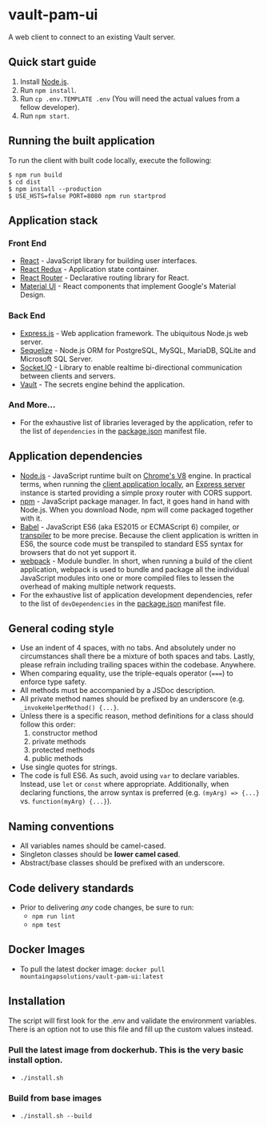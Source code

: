 # vault-pam-ui
A web client to connect to an existing Vault server.

## Quick start guide
1. Install [Node.js](https://nodejs.org).
2. Run `npm install`.
3. Run `cp .env.TEMPLATE .env` (You will need the actual values from a fellow developer).
4. Run `npm start`.

## Running the built application
To run the client with built code locally, execute the following:
```
$ npm run build
$ cd dist
$ npm install --production
$ USE_HSTS=false PORT=8080 npm run startprod
```

## Application stack
### Front End
- [React](https://facebook.github.io/react/docs/why-react.html) - JavaScript library for building user interfaces.
- [React Redux](http://redux.js.org/index.html) - Application state container.
- [React Router](https://reacttraining.com/react-router) - Declarative routing library for React.
- [Material UI](https://material-ui.com/) - React components that implement Google's Material Design.

### Back End
- [Express.js](https://expressjs.com) - Web application framework. The ubiquitous Node.js web server.
- [Sequelize](http://docs.sequelizejs.com) - Node.js ORM for PostgreSQL, MySQL, MariaDB, SQLite and Microsoft SQL Server.
- [Socket.IO](https://socket.io) - Library to enable realtime bi-directional communication between clients and servers.
- [Vault](https://www.vaultproject.io]) - The secrets engine behind the application.

### And More...
- For the exhaustive list of libraries leveraged by the application, refer to the list of `dependencies` in the [package.json](../package.json) manifest file.

## Application dependencies
- [Node.js](https://nodejs.org/) - JavaScript runtime built on [Chrome's V8](https://developers.google.com/v8/) engine. In practical terms, when running the [client application locally](../README.md), an [Express server](http://expressjs.com/) instance is started providing a simple proxy router with CORS support.
- [npm](https://www.npmjs.com/) - JavaScript package manager. In fact, it goes hand in hand with Node.js. When you download Node, npm will come packaged together with it.
- [Babel](https://babeljs.io/) - JavaScript ES6 (aka ES2015 or ECMAScript 6) compiler, or [transpiler](https://en.wikipedia.org/wiki/Source-to-source_compiler) to be more precise. Because the client application is written in ES6, the source code must be transpiled to standard ES5 syntax for browsers that do not yet support it.
- [webpack](https://webpack.github.io/) - Module bundler. In short, when running a build of the client application, webpack is used to bundle and package all the individual JavaScript modules into one or more compiled files to lessen the overhead of making multiple network requests.
- For the exhaustive list of application development dependencies, refer to the list of `devDependencies` in the [package.json](../package.json) manifest file.

## General coding style
- Use an indent of 4 spaces, with no tabs. And absolutely under no circumstances shall there be a mixture of both spaces and tabs. Lastly, please refrain including trailing spaces within the codebase. Anywhere.
- When comparing equality, use the triple-equals operator (`===`) to enforce type safety.
- All methods must be accompanied by a JSDoc description.
- All private method names should be prefixed by an underscore (e.g. `_invokeHelperMethod() {...}`.
- Unless there is a specific reason, method definitions for a class should follow this order:
    1. constructor method
    2. private methods
    3. protected methods
    4. public methods
- Use single quotes for strings.
- The code is full ES6. As such, avoid using `var` to declare variables. Instead, use `let` or `const` where appropriate. Additionally, when declaring functions, the arrow syntax is preferred (e.g. `(myArg) => {...}` vs. `function(myArg) {...}`).

## Naming conventions
- All variables names should be camel-cased.
- Singleton classes should be **lower camel cased**.
- Abstract/base classes should be prefixed with an underscore.

## Code delivery standards
- Prior to delivering _any_ code changes, be sure to run:
    - `npm run lint`
    - `npm test`

## Docker Images
- To pull the latest docker image:
```docker pull mountaingapsolutions/vault-pam-ui:latest```

## Installation
The script will first look for the .env and validate the environment variables. There is an option not to use this file and fill up the custom values instead.
### Pull the latest image from dockerhub. This is the very basic install option.
- `./install.sh`
### Build from base images
- `./install.sh --build`



